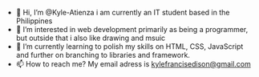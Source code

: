 - 👋 Hi, I’m @Kyle-Atienza i am currently an IT student based in the Philippines
- 👀 I’m interested in web development primarily as being a programmer, but outside that i also like drawing and msuic
- 🌱 I’m currently learning to polish my skills on HTML, CSS, JavaScript and further on branching to libraries and framework.
- 📫 How to reach me? My email adress is kylefrancisedison@gmail.com
